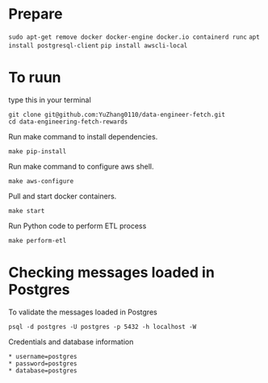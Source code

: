 # Prepare

```sudo apt-get remove docker docker-engine docker.io containerd runc```
```apt install postgresql-client```
```pip install awscli-local```

# To ruun
type this in your terminal

```
git clone git@github.com:YuZhang0110/data-engineer-fetch.git
cd data-engineering-fetch-rewards
```

Run make command to install dependencies.

```make pip-install```

Run make command to configure aws shell.

```make aws-configure```

Pull and start docker containers.

```make start```

Run Python code to perform ETL process

```make perform-etl```

# Checking messages loaded in Postgres

To validate the messages loaded in Postgres

```psql -d postgres -U postgres -p 5432 -h localhost -W```

Credentials and database information

    * username=postgres
    * password=postgres
    * database=postgres
